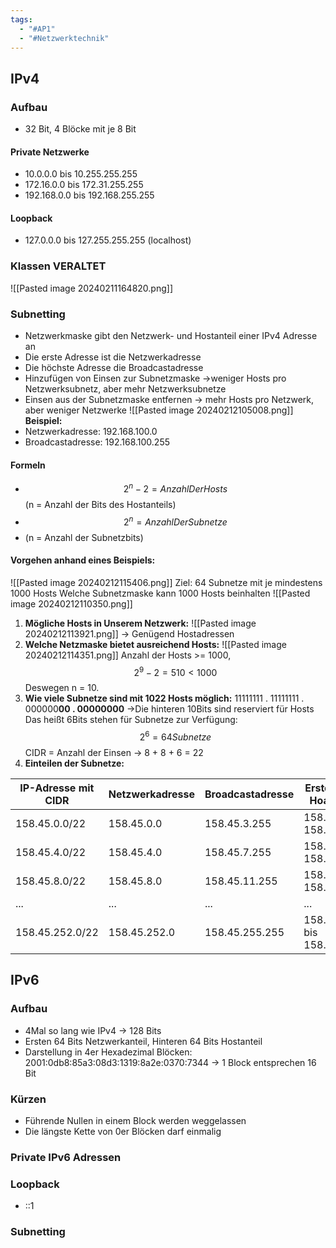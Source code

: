 ```yaml
---
tags:
  - "#AP1"
  - "#Netzwerktechnik"
---
```

## IPv4
### Aufbau
+ 32 Bit, 4 Blöcke mit je 8 Bit

#### Private Netzwerke
+ 10.0.0.0 bis 10.255.255.255
+ 172.16.0.0 bis 172.31.255.255
+ 192.168.0.0 bis 192.168.255.255
#### Loopback
+ 127.0.0.0 bis 127.255.255.255 (localhost)
### Klassen VERALTET
![[Pasted image 20240211164820.png]]
### Subnetting
+ Netzwerkmaske gibt den Netzwerk- und Hostanteil einer IPv4 Adresse an
+ Die erste Adresse ist die Netzwerkadresse
+ Die höchste Adresse die Broadcastadresse
+ Hinzufügen von Einsen zur Subnetzmaske ->weniger Hosts pro Netzwerksubnetz, aber mehr Netzwerksubnetze 
+ Einsen aus der Subnetzmaske entfernen -> mehr Hosts pro Netzwerk, aber weniger Netzwerke
![[Pasted image 20240212105008.png]]
**Beispiel:**
+ Netzwerkadresse: 192.168.100.0
+ Broadcastadresse: 192.168.100.255
#### Formeln
+ $$2^n-2 = AnzahlDerHosts$$ (n = Anzahl der Bits des Hostanteils)
+ $$2^n=AnzahlDerSubnetze$$
+ (n = Anzahl der Subnetzbits)
#### Vorgehen anhand eines Beispiels:
![[Pasted image 20240212115406.png]]
Ziel: 64 Subnetze mit je mindestens 1000 Hosts
Welche Subnetzmaske kann 1000 Hosts beinhalten
![[Pasted image 20240212110350.png]]
1. **Mögliche Hosts in Unserem Netzwerk:** 
	![[Pasted image 20240212113921.png]] 
	-> Genügend Hostadressen
2. **Welche Netzmaske bietet ausreichend Hosts:**
	![[Pasted image 20240212114351.png]]
	Anzahl der Hosts >= 1000, $$2^9-2 = 510 < 1000$$ Deswegen n = 10.
3. **Wie viele Subnetze sind mit 1022 Hosts möglich:**
	11111111 . 11111111 . 000000**00 . 00000000** ->Die hinteren 10Bits sind reserviert für Hosts 
	Das heißt 6Bits stehen für Subnetze zur Verfügung:$$2^6=64Subnetze$$
	CIDR = Anzahl der Einsen -> 8 + 8 + 6 = 22
4. **Einteilen der Subnetze:**

| **IP-Adresse mit CIDR** | **Netzwerkadresse** | **Broadcastadresse** | **Erste und letzte Hoastadresse** |
| --- | --- | ---- | --- |
| 158.45.0.0/22           | 158.45.0.0 |  158.45.3.255 | 158.45.0.1 bis 158.45.3.254 |
| 158.45.4.0/22           | 158.45.4.0 |  158.45.7.255 | 158.45.4.1 bis 158.45.7.254  |
| 158.45.8.0/22           | 158.45.8.0 |  158.45.11.255 | 158.45.8.1 bis 158.45.11.254  |
| ...                     | ... | ... | ... |
| 158.45.252.0/22 | 158.45.252.0 |  158.45.255.255 | 158.45.252.1 bis 158.45.255.254  |
## IPv6
### Aufbau
+ 4Mal so lang wie IPv4 -> 128 Bits
+ Ersten 64 Bits Netzwerkanteil, Hinteren 64 Bits Hostanteil
+ Darstellung in 4er Hexadezimal Blöcken: 2001:0db8:85a3:08d3:1319:8a2e:0370:7344 -> 1 Block entsprechen 16 Bit
### Kürzen
+ Führende Nullen in einem Block werden weggelassen
+ Die längste Kette von 0er Blöcken darf einmalig 

### Private  IPv6 Adressen
### Loopback
+ ::1
### Subnetting
